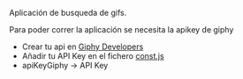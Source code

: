 Aplicación de busqueda de gifs.

Para poder correr la aplicación se necesita la apikey de giphy

- Crear tu api en [Giphy Developers](https://developers.giphy.com/dashboard/)
- Añadir tu API Key en el fichero [const.js](./src/shared/const.js)
- apiKeyGiphy -> API Key